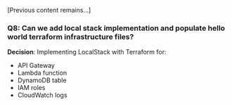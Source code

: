 [Previous content remains...]

### Q8: Can we add local stack implementation and populate hello world terraform infrastructure files?
**Decision**: Implementing LocalStack with Terraform for:
- API Gateway
- Lambda function
- DynamoDB table
- IAM roles
- CloudWatch logs
